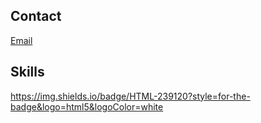## Contact

[Email](https://img.shields.io/badge/Gmail-D14836?style=for-the-badge&logo=gmail&logoColor=white)

## Skills
https://img.shields.io/badge/HTML-239120?style=for-the-badge&logo=html5&logoColor=white
